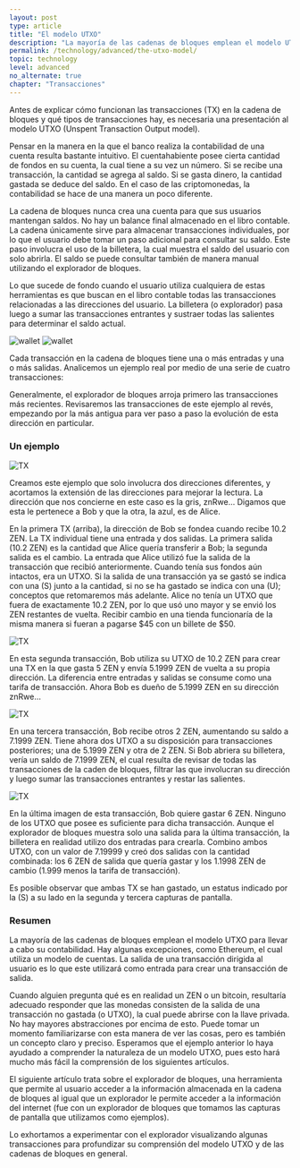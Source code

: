 ```yaml
---
layout: post
type: article
title: "El modelo UTXO"
description: "La mayoría de las cadenas de bloques emplean el modelo UTXO (Unspent Transaction Output) para rastrear los fondos de un usuario. Aquí explicaremos cómo funciona."
permalink: /technology/advanced/the-utxo-model/
topic: technology
level: advanced
no_alternate: true
chapter: "Transacciones"
---
```


Antes de explicar cómo funcionan las transacciones (TX) en la cadena de bloques y qué tipos de transacciones hay, es necesaria una presentación al modelo UTXO (Unspent Transaction Output model).

Pensar en la manera en la que el banco realiza la contabilidad de una cuenta resulta bastante intuitivo. El cuentahabiente posee cierta cantidad de fondos en su cuenta, la cual tiene a su vez un número. Si se recibe una transacción, la cantidad se agrega al saldo. Si se gasta dinero, la cantidad gastada se deduce del saldo. En el caso de las criptomonedas, la contabilidad se hace de una manera un poco diferente.

La cadena de bloques nunca crea una cuenta para que sus usuarios mantengan saldos. No hay un balance final almacenado en el libro contable. La cadena únicamente sirve para almacenar transacciones individuales, por lo que el usuario debe tomar un paso adicional para consultar su saldo. Este paso involucra el uso de la billetera, la cual muestra el saldo del usuario con solo abrirla. El saldo se puede consultar también de manera manual utilizando el explorador de bloques.

Lo que sucede de fondo cuando el usuario utiliza cualquiera de estas herramientas es que buscan en el libro contable todas las transacciones relacionadas a las direcciones del usuario. La billetera (o explorador) pasa luego a sumar las transacciones entrantes y sustraer todas las salientes para determinar el saldo actual.

![wallet]({{site.baseurl_root}}/assets/post_files/technology/advanced/4.1-the-utxo-model/wallet_balance_Int_D.jpg)
![wallet]({{site.baseurl_root}}/assets/post_files/technology/advanced/4.1-the-utxo-model/ES_wallet_balance_Int_M.jpg)

Cada transacción en la cadena de bloques tiene una o más entradas y una o más salidas. Analicemos un ejemplo real por medio de una serie de cuatro transacciones:

Generalmente, el explorador de bloques arroja primero las transacciones más recientes. Revisaremos las transacciones de este ejemplo al revés, empezando por la más antigua para ver paso a paso la evolución de esta dirección en particular.

### Un ejemplo

![TX]({{site.baseurl_root}}/assets/post_files/technology/advanced/4.1-the-utxo-model/TX1.png)

Creamos este ejemplo que solo involucra dos direcciones diferentes, y acortamos la extensión de las direcciones para mejorar la lectura. La dirección que nos concierne en este caso es la gris, znRwe… Digamos que esta le pertenece a Bob y que la otra, la azul, es de Alice.

En la primera TX (arriba), la dirección de Bob se fondea cuando recibe 10.2 ZEN. La TX individual tiene una entrada y dos salidas. La primera salida (10.2 ZEN) es la cantidad que Alice quería transferir a Bob; la segunda salida es el cambio. La entrada que Alice utilizó fue la salida de la transacción que recibió anteriormente. Cuando tenía sus fondos aún intactos, era un UTXO. Si la salida de una transacción ya se gastó se indica con una (S) junto a la cantidad, si no se ha gastado se indica con una (U); conceptos que retomaremos más adelante. Alice no tenía un UTXO que fuera de exactamente 10.2 ZEN, por lo que usó uno mayor y se envió los ZEN restantes de vuelta. Recibir cambio en una tienda funcionaría de la misma manera si fueran a pagarse $45 con un billete de $50.

![TX]({{site.baseurl_root}}/assets/post_files/technology/advanced/4.1-the-utxo-model/TX2.png)

En esta segunda transacción, Bob utiliza su UTXO de 10.2 ZEN para crear una TX en la que gasta 5 ZEN y envía 5.1999 ZEN de vuelta a su propia dirección. La diferencia entre entradas y salidas se consume como una tarifa de transacción. Ahora Bob es dueño de 5.1999 ZEN en su dirección znRwe…

![TX]({{site.baseurl_root}}/assets/post_files/technology/advanced/4.1-the-utxo-model/TX3.png)

En una tercera transacción, Bob recibe otros 2 ZEN, aumentando su saldo a 7.1999 ZEN. Tiene ahora dos UTXO a su disposición para transacciones posteriores; una de 5.1999 ZEN y otra de 2 ZEN. Si Bob abriera su billetera, vería un saldo de 7.1999 ZEN, el cual resulta de revisar de todas las transacciones de la caden de bloques, filtrar las que involucran su dirección y luego sumar las transacciones entrantes y restar las salientes.

![TX]({{site.baseurl_root}}/assets/post_files/technology/advanced/4.1-the-utxo-model/TX4.png)

En la última imagen de esta transacción, Bob quiere gastar 6 ZEN. Ninguno de los UTXO que posee es suficiente para dicha transacción. Aunque el explorador de bloques muestra solo una salida para la última transacción, la billetera en realidad utilizo dos entradas para crearla. Combino ambos UTXO, con un valor de 7.19999 y creó dos salidas con la cantidad combinada: los 6 ZEN de salida que quería gastar y los 1.1998 ZEN de cambio (1.999 menos la tarifa de transacción).

Es posible observar que ambas TX se han gastado, un estatus indicado por la (S) a su lado en la segunda y tercera capturas de pantalla.

### Resumen

La mayoría de las cadenas de bloques emplean el modelo UTXO para llevar a cabo su contabilidad. Hay algunas excepciones, como Ethereum, el cual utiliza un modelo de cuentas. La salida de una transacción dirigida al usuario es lo que este utilizará como entrada para crear una transacción de salida.

Cuando alguien pregunta qué es en realidad un ZEN o un bitcoin, resultaría adecuado responder que las monedas consisten de la salida de una transacción no gastada (o UTXO), la cual puede abrirse con la llave privada. No hay mayores abstracciones por encima de esto. Puede tomar un momento familiarizarse con esta manera de ver las cosas, pero es también un concepto claro y preciso. Esperamos que el ejemplo anterior lo haya ayudado a comprender la naturaleza de un modelo UTXO, pues esto hará mucho más fácil la comprensión de los siguientes artículos.

El siguiente artículo trata sobre el explorador de bloques, una herramienta que permite al usuario acceder a la información almacenada en la cadena de bloques al igual que un explorador le permite acceder a la información del internet (fue con un explorador de bloques que tomamos las capturas de pantalla que utilizamos como ejemplos).

Lo exhortamos a experimentar con el explorador visualizando algunas transacciones para profundizar su comprensión del modelo UTXO y de las cadenas de bloques en general.
